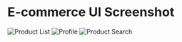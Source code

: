 # E-commerce UI Screenshot


![Product List](https://github.com/MHuzaifaKhan97/Dart-Flutter-And-Node/tree/master/Assignments/Flutter%20Assignment%2003/Screenshots/1.png)
![Profile](https://github.com/MHuzaifaKhan97/Dart-Flutter-And-Node/tree/master/Assignments/Flutter%20Assignment%2003/Screenshots/2.png)
![Product Search](https://github.com/MHuzaifaKhan97/Dart-Flutter-And-Node/tree/master/Assignments/Flutter%20Assignment%2003/Screenshots/3.png)
